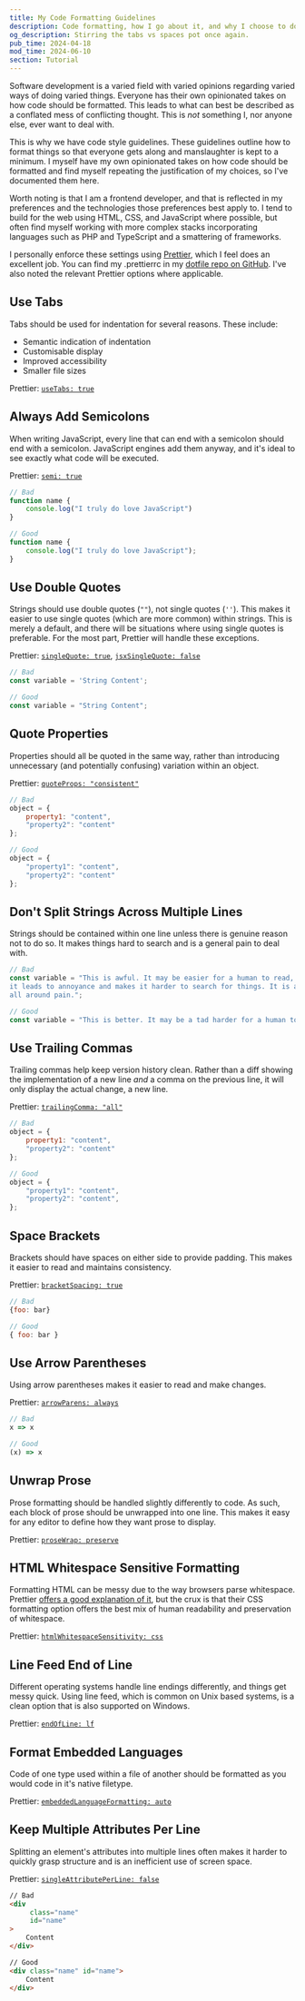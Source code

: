 ```yaml
---
title: My Code Formatting Guidelines
description: Code formatting, how I go about it, and why I choose to do it the way I do. This article covers indentation, string formatting, my take on the classic tabs vs spaces debate, and much more.
og_description: Stirring the tabs vs spaces pot once again.
pub_time: 2024-04-18
mod_time: 2024-06-10
section: Tutorial
---
```


Software development is a varied field with varied opinions regarding varied ways of doing varied things. Everyone has their own opinionated takes on how code should be formatted. This leads to what can best be described as a conflated mess of conflicting thought. This is _not_ something I, nor anyone else, ever want to deal with.

This is why we have code style guidelines. These guidelines outline how to format things so that everyone gets along and manslaughter is kept to a minimum. I myself have my own opinionated takes on how code should be formatted and find myself repeating the justification of my choices, so I've documented them here.

Worth noting is that I am a frontend developer, and that is reflected in my preferences and the technologies those preferences best apply to. I tend to build for the web using HTML, CSS, and JavaScript where possible, but often find myself working with more complex stacks incorporating languages such as PHP and TypeScript and a smattering of frameworks.

I personally enforce these settings using [Prettier](https://prettier.io), which I feel does an excellent job. You can find my .prettierrc in my [dotfile repo on GitHub](https://github.com/DeclanChidlow/dotfiles/blob/main/Baud/.prettierrc.yml). I've also noted the relevant Prettier options where applicable.

## Use Tabs

Tabs should be used for indentation for several reasons. These include:

- Semantic indication of indentation
- Customisable display
- Improved accessibility
- Smaller file sizes

Prettier: [`useTabs: true`](https://prettier.io/docs/en/options.html#tabs)

## Always Add Semicolons

When writing JavaScript, every line that can end with a semicolon should end with a semicolon. JavaScript engines add them anyway, and it's ideal to see exactly what code will be executed.

Prettier: [`semi: true`](https://prettier.io/docs/en/options.html#semicolons)

```javascript
// Bad
function name {
	console.log("I truly do love JavaScript")
}

// Good
function name {
	console.log("I truly do love JavaScript");
}
```

## Use Double Quotes

Strings should use double quotes (`""`), not single quotes (`''`). This makes it easier to use single quotes (which are more common) within strings. This is merely a default, and there will be situations where using single quotes is preferable. For the most part, Prettier will handle these exceptions.

Prettier: [`singleQuote: true`](https://prettier.io/docs/en/options.html#quotes), [`jsxSingleQuote: false`](https://prettier.io/docs/en/options.html#jsx-quotes)

```javascript
// Bad
const variable = 'String Content';

// Good
const variable = "String Content";
```

## Quote Properties

Properties should all be quoted in the same way, rather than introducing unnecessary (and potentially confusing) variation within an object.

Prettier: [`quoteProps: "consistent"`](https://prettier.io/docs/en/options.html#quote-props)

```javascript
// Bad
object = {
	property1: "content",
	"property2": "content"
};

// Good
object = {
	"property1": "content",
	"property2": "content"
};
```

## Don't Split Strings Across Multiple Lines

Strings should be contained within one line unless there is genuine reason not to do so. It makes things hard to search and is a general pain to deal with.

```javascript
// Bad
const variable = "This is awful. It may be easier for a human to read, but \
it leads to annoyance and makes it harder to search for things. It is an \
all around pain.";

// Good
const variable = "This is better. It may be a tad harder for a human to read, but resolves many annoyances and makes it easier to search for things. It is much cleaner as well.";
```

## Use Trailing Commas

Trailing commas help keep version history clean. Rather than a diff showing the implementation of a new line _and_ a comma on the previous line, it will only display the actual change, a new line.

Prettier: [`trailingComma: "all"`](https://prettier.io/docs/en/options.html#trailing-commas)

```javascript
// Bad
object = {
	property1: "content",
	"property2": "content"
};

// Good
object = {
	"property1": "content",
	"property2": "content",
};
```

## Space Brackets

Brackets should have spaces on either side to provide padding. This makes it easier to read and maintains consistency.

Prettier: [`bracketSpacing: true`](https://prettier.io/docs/en/options.html#bracket-spacing)

```javascript
// Bad
{foo: bar}

// Good
{ foo: bar }
```

## Use Arrow Parentheses

Using arrow parentheses makes it easier to read and make changes.

Prettier: [`arrowParens: always`](https://prettier.io/docs/en/options.html#arrow-function-parentheses)

```javascript
// Bad
x => x

// Good
(x) => x
```

## Unwrap Prose

Prose formatting should be handled slightly differently to code. As such, each block of prose should be unwrapped into one line. This makes it easy for any editor to define how they want prose to display.

Prettier: [`proseWrap: preserve`](https://prettier.io/docs/en/options.html#prose-wrap)

## HTML Whitespace Sensitive Formatting

Formatting HTML can be messy due to the way browsers parse whitespace. Prettier [offers a good explanation of it](https://prettier.io/blog/2018/11/07/1.15.0#whitespace-sensitive-formatting), but the crux is that their CSS formatting option offers the best mix of human readability and preservation of whitespace.

Prettier: [`htmlWhitespaceSensitivity: css`](https://prettier.io/docs/en/options.html#html-whitespace-sensitivity)

## Line Feed End of Line

Different operating systems handle line endings differently, and things get messy quick. Using line feed, which is common on Unix based systems, is a clean option that is also supported on Windows.

Prettier: [`endOfLine: lf`](https://prettier.io/docs/en/options.html#end-of-line)

## Format Embedded Languages

Code of one type used within a file of another should be formatted as you would code in it's native filetype.

Prettier: [`embeddedLanguageFormatting: auto`](https://prettier.io/docs/en/options.html#embedded-language-formatting)

## Keep Multiple Attributes Per Line

Splitting an element's attributes into multiple lines often makes it harder to quickly grasp structure and is an inefficient use of screen space.

Prettier: [`singleAttributePerLine: false`](https://prettier.io/docs/en/options.html#single-attribute-per-line)

```html
// Bad
<div
	 class="name"
	 id="name"
>
	Content
</div>

// Good
<div class="name" id="name">
	Content
</div>
```

